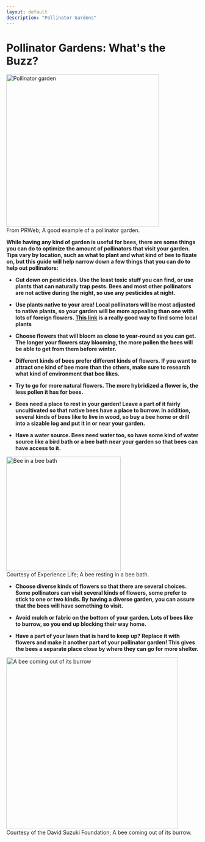 ```yaml
---
layout: default
description: "Pollinator Gardens"
---
```


<h1>Pollinator Gardens: What's the Buzz?</h1>

<img src="https://ww1.prweb.com/prfiles/2019/02/26/16129660/IeFkfVlQ.jpeg" alt="Pollinator garden" style="height: 400px;"><br>
From PRWeb; A good example of a pollinator garden.

**While having any kind of garden is useful for bees, there are some things you can do to optimize the amount of pollinators that visit your garden. Tips vary by location, such as what to plant and what kind of bee to fixate on, but this guide will help narrow down a few things that you can do to help out pollinators:**

* **Cut down on pesticides. Use the least toxic stuff you can find, or use plants that can naturally trap pests. Bees and most other pollinators are not active during the night, so use any pesticides at night.**

* **Use plants native to your area! Local pollinators will be most adjusted to native plants, so your garden will be more appealing than one with lots of foreign flowers. [This link](https://www.nwf.org/nativePlantFinder/plants) is a really good way to find some local plants** 

* **Choose flowers that will bloom as close to year-round as you can get. The longer your flowers stay blooming, the more pollen the bees will be able to get from them before winter.** 

* **Different kinds of bees prefer different kinds of flowers. If you want to attract one kind of bee more than the others, make sure to research what kind of environment that bee likes.** 

* **Try to go for more natural flowers. The more hybridized a flower is, the less pollen it has for bees.**

* **Bees need a place to rest in your garden! Leave a part of it fairly uncultivated so that native bees have a place to burrow. In addition, several kinds of bees like to live in wood, so buy a bee home or drill into a sizable log and put it in or near your garden.**

* **Have a water source. Bees need water too, so have some kind of water source like a bird bath or a bee bath near your garden so that bees can have access to it.** 

<img src="https://experiencelife.com/wp-content/uploads/2017/05/How-to-Make-a-Bee-Bath-1280x720.jpg" alt="Bee in a bee bath" style="height: 300px;"><br>
Courtesy of Experience Life; A bee resting in a bee bath.

* **Choose diverse kinds of flowers so that there are several choices. Some pollinators can visit several kinds of flowers, some prefer to stick to one or two kinds. By having a diverse garden, you can assure that the bees will have something to visit.**

* **Avoid mulch or fabric on the bottom of your garden. Lots of bees like to burrow, so you end up blocking their way home.**

* **Have a part of your lawn that is hard to keep up? Replace it with flowers and make it another part of your pollinator garden! This gives the bees a separate place close by where they can go for more shelter.** 

<img src="https://davidsuzuki.org/wp-content/uploads/2018/05/mining-bee-ground-nesting-570x510.jpg" alt="A bee coming out of its burrow" style="height: 450px;"><br>
Courtesy of the David Suzuki Foundation; A bee coming out of its burrow.

